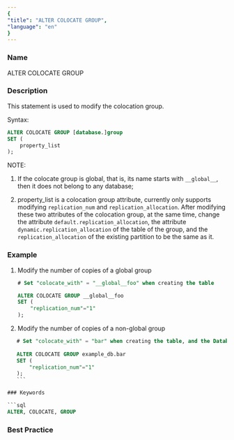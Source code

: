 ```yaml
---
{
"title": "ALTER COLOCATE GROUP",
"language": "en"
}
---
```


<!--
Licensed to the Apache Software Foundation (ASF) under one
or more contributor license agreements. See the NOTICE file
distributed with this work for additional information
regarding copyright ownership. The ASF licenses this file
to you under the Apache License, Version 2.0 (the
"License"); you may not use this file except in compliance
with the License. You may obtain a copy of the License at

  http://www.apache.org/licenses/LICENSE-2.0

Unless required by applicable law or agreed to in writing,
software distributed under the License is distributed on an
"AS IS" BASIS, WITHOUT WARRANTIES OR CONDITIONS OF ANY
KIND, either express or implied. See the License for the
specific language governing permissions and limitations
under the License.
-->



### Name

ALTER COLOCATE GROUP

 

### Description

This statement is used to modify the colocation group.

Syntax:

```sql
ALTER COLOCATE GROUP [database.]group
SET (
    property_list
);
```

NOTE:

1. If the colocate group is global, that is, its name starts with `__global__`, then it does not belong to any database;	

2. property_list is a colocation group attribute, currently only supports modifying `replication_num` and `replication_allocation`. After modifying these two attributes of the colocation group, at the same time, change the attribute `default.replication_allocation`, the attribute `dynamic.replication_allocation` of the table of the group, and the `replication_allocation` of the existing partition to be the same as it.

### Example

1. Modify the number of copies of a global group

     ```sql
     # Set "colocate_with" = "__global__foo" when creating the table
     
     ALTER COLOCATE GROUP __global__foo
     SET (
         "replication_num"="1"
     );   
     ```

2. Modify the number of copies of a non-global group

  ```sql
     # Set "colocate_with" = "bar" when creating the table, and the Database is "example_db"
     
     ALTER COLOCATE GROUP example_db.bar
     SET (
         "replication_num"="1"
     );
     ```

### Keywords

```sql
ALTER, COLOCATE, GROUP
```

### Best Practice
